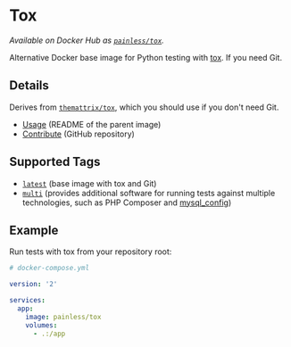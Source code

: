 Tox
===

*Available on Docker Hub as [`painless/tox`](https://hub.docker.com/r/painless/tox/).*

Alternative Docker base image for Python testing with [tox](https://tox.readthedocs.io/en/latest/). If you need Git.

Details
-------

Derives from [`themattrix/tox`](https://hub.docker.com/r/themattrix/tox/), which you should use if you don't need Git.

- [Usage](https://github.com/themattrix/docker-tox#usage) (README of the parent image)
- [Contribute](https://github.com/painless-software/docker-tox/) (GitHub repository)

Supported Tags
--------------

- [`latest`](https://github.com/painless-software/docker-tox/blob/master/Dockerfile#L7-L8) (base image with tox and Git)
- [`multi`](https://github.com/painless-software/docker-tox/blob/master/multi/Dockerfile#L15-L17) (provides additional software for running tests against multiple technologies, such as PHP Composer and [mysql_config](
    https://stackoverflow.com/questions/5178292/pip-install-mysql-python-fails-with-environmenterror-mysql-config-not-found))

Example
-------

Run tests with tox from your repository root:

``` yaml
# docker-compose.yml

version: '2'

services:
  app:
    image: painless/tox
    volumes:
      - .:/app

```
